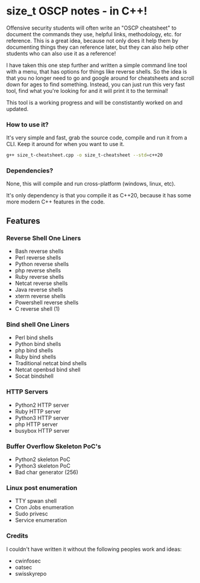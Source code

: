 # size_t OSCP notes - in C++! 

Offensive security students will often write an "OSCP cheatsheet" to document the commands they use, helpful links, methodology, etc. for reference. This is a great idea, because not only does it help them by documenting things they can reference later, but they can also help other students who can also use it as a reference!

I have taken this one step further and written a simple command line tool with a menu, that has options for things like reverse shells. So the idea is that you no longer need to go and google around for cheatsheets and scroll down for ages to find something. Instead, you can just run this very fast tool, find what you're looking for and it will print it to the terminal!

This tool is a working progress and will be constistantly worked on and updated.

### How to use it?

It's very simple and fast, grab the source code, compile and run it from a CLI. Keep it around for when you want to use it.

```bash
g++ size_t-cheatsheet.cpp -o size_t-cheatsheet --std=c++20
```

### Dependencies? 

None, this will compile and run cross-platform (windows, linux, etc). 

It's only dependency is that you compile it as C++20, because it has some more modern C++ features in the code.

## Features

### Reverse Shell One Liners

* Bash reverse shells
* Perl reverse shells
* Python reverse shells
* php reverse shells
* Ruby reverse shells
* Netcat reverse shells
* Java reverse shells
* xterm reverse shells
* Powershell reverse shells
* C reverse shell (1)


### Bind shell One Liners

* Perl bind shells
* Python bind shells
* php bind shells
* Ruby bind shells
* Traditional netcat bind shells
* Netcat openbsd bind shell
* Socat bindshell


### HTTP Servers

* Python2 HTTP server
* Ruby HTTP server
* Python3 HTTP server
* php HTTP server
* busybox HTTP server


### Buffer Overflow Skeleton PoC's

* Python2 skeleton PoC
* Python3 skeleton PoC
* Bad char generator (256)

### Linux post enumeration

* TTY spwan shell
* Cron Jobs enumeration
* Sudo privesc
* Service enumeration



### Credits
I couldn't have written it without the following peoples work and ideas:
* cwinfosec
* oatsec
* swisskyrepo
